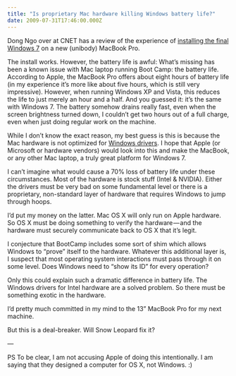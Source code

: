 ```yaml
---
title: "Is proprietary Mac hardware killing Windows battery life?"
date: 2009-07-31T17:46:00.000Z
---
```


Dong Ngo over at CNET has a review of the experience of [installing the final Windows 7](http://news.cnet.com/8301-17938_105-10301015-1.html?part=rss&amp;subj=news&amp;tag=2547-1_3-0-20) on a new (unibody) MacBook Pro.

The install works. However, the battery life is awful:
What’s missing has been a known issue with Mac laptop running Boot Camp: the battery life. According to Apple, the MacBook Pro offers about eight hours of battery life (in my experience it’s more like about five hours, which is still very impressive). However, when running Windows XP and Vista, this reduces the life to just merely an hour and a half. And you guessed it: it’s the same with Windows 7. The battery somehow drains really fast, even when the screen brightness turned down, I couldn’t get two hours out of a full charge, even when just doing regular work on the machine.   
   
While I don’t know the exact reason, my best guess is this is because the Mac hardware is not optimized for [Windows drivers](http://download.cnet.com/windows/drivers/2001-2014_4-0.html). I hope that Apple (or Microsoft or hardware vendors) would look into this and make the MacBook, or any other Mac laptop, a truly great platform for Windows 7.

I can’t imagine what would cause a 70% loss of battery life under these circumstances. Most of the hardware is stock stuff (Intel &amp; NVIDIA). Either the drivers must be very bad on some fundamental level or there is a proprietary, non-standard layer of hardware that requires Windows to jump through hoops.

I’d put my money on the latter. Mac OS X will only run on Apple hardware. So OS X must be doing something to verify the hardware — and the hardware must securely communicate back to OS X that it’s legit.

I conjecture that BootCamp includes some sort of shim which allows Windows to “prove” itself to the hardware. Whatever this additional layer is, I suspect that most operating system interactions must pass through it on some level. Does Windows need to “show its ID” for every operation?

Only this could explain such a dramatic difference in battery life. The Windows drivers for Intel hardware are a solved problem. So there must be something exotic in the hardware.

I’d pretty much committed in my mind to the 13” MacBook Pro for my next machine.

But this is a deal-breaker. Will Snow Leopard fix it?

—

PS To be clear, I am not accusing Apple of doing this intentionally. I am saying that they designed a computer for OS X, not Windows. :)
